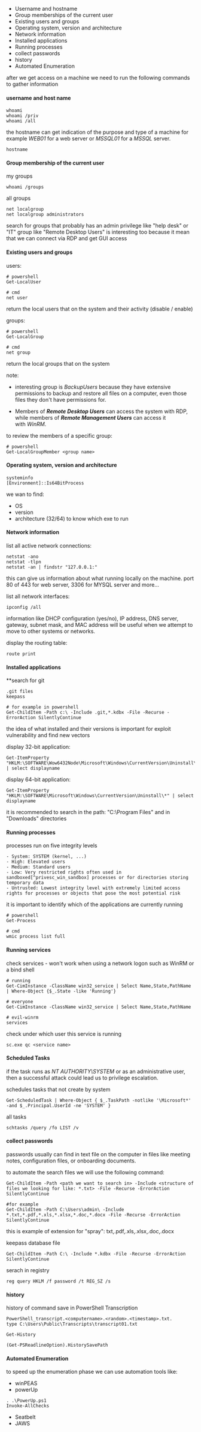 
- Username and hostname 
- Group memberships of the current user 
- Existing users and groups 
- Operating system, version and architecture 
- Network information 
- Installed applications 
- Running processes
- collect passwords
- history
- Automated Enumeration

after we get access on a machine we need to run the following commands to gather information

#### username and host name

```
whoami
whoami /priv
whoami /all
```

the hostname can get indication of the purpose and type of a machine
for example _WEB01_ for a web server or _MSSQL01_ for a _MSSQL_ server.
```
hostname
```

#### Group membership of the current user

my groups
```
whoami /groups
```

all groups 
```
net localgroup
net localgroup administrators
```

search for groups that probably has an admin privilege like "help desk" or "IT"
group like "Remote Desktop Users" is interesting too because it mean that we can connect via RDP and get GUI access

#### Existing users and groups

users:
```
# powershell
Get-LocalUser

# cmd
net user
```

return the local users that on the system and their activity (disable / enable)

groups: 
```
# powershell
Get-LocalGroup

# cmd
net group
```

return the local groups that on the system

note: 
- interesting group is _BackupUsers_ because they have extensive permissions to backup and restore all files on a computer, even those files they don't have permissions for.

- Members of **_Remote Desktop Users_** can access the system with RDP, while members of **_Remote Management Users_** can access it with _WinRM_.

to review the members of a specific group:
```
# powershell
Get-LocalGroupMember <group name>
```

#### Operating system, version and architecture 

```
systeminfo
[Environment]::Is64BitProcess
```

we wan to find:
- OS 
- version
- architecture (32/64) to know which exe to run

#### Network information 

list all active network connections:
```
netstat -ano
netstat -tlpn
netstat -an | findstr "127.0.0.1:"
```

this can give us information about what running locally on the machine. port 80 of 443 for web server, 3306 for MYSQL server and more...

list all network interfaces:
```
ipconfig /all
```

information like DHCP configuration (yes/no), IP address, DNS server, gateway, subnet mask, and MAC address will be useful when we attempt to move to other systems or networks.

display the routing table:
```
route print
```

#### Installed applications 

**search for git 
```
.git files
keepass

# for example in powershell
Get-ChildItem -Path c:\ -Include .git,*.kdbx -File -Recurse -ErrorAction SilentlyContinue
```

the idea of what installed and their versions is important for exploit vulnerability and find new vectors 

display 32-bit application:
```
Get-ItemProperty "HKLM:\SOFTWARE\Wow6432Node\Microsoft\Windows\CurrentVersion\Uninstall\*" | select displayname
```

display 64-bit application:
```
Get-ItemProperty "HKLM:\SOFTWARE\Microsoft\Windows\CurrentVersion\Uninstall\*" | select displayname
```

it is recommended to search in the path: "C:\\Program Files" and in "Downloads" directories

#### Running processes

processes run on five integrity levels

```
- System: SYSTEM (kernel, ...)
- High: Elevated users
- Medium: Standard users
- Low: Very restricted rights often used in sandboxed[^privesc_win_sandbox] processes or for directories storing temporary data
- Untrusted: Lowest integrity level with extremely limited access rights for processes or objects that pose the most potential risk
```

it is important to identify which of the applications are currently running
```
# powershell
Get-Process

# cmd
wmic process list full
```

#### Running services

 check  services - won't work when using a network logon such as WinRM or a bind shell
```
# running
Get-CimInstance -ClassName win32_service | Select Name,State,PathName | Where-Object {$_.State -like 'Running'}

# everyone
Get-CimInstance -ClassName win32_service | Select Name,State,PathName

# evil-winrm
services
```

 check under which user this service is running 
```
sc.exe qc <service name>
```

#### Scheduled Tasks

if the task runs as _NT AUTHORITY\SYSTEM_ or as an administrative user, then a successful attack could lead us to privilege escalation.

schedules tasks that not create by system
```
Get-ScheduledTask | Where-Object { $_.TaskPath -notlike '\Microsoft*' -and $_.Principal.UserId -ne 'SYSTEM' }
```

all tasks
```
schtasks /query /fo LIST /v
```

#### collect passwords

passwords usually can find in text file on the computer in files like meeting notes, configuration files, or onboarding documents.

to automate the search files we will use the following command:
```
Get-ChildItem -Path <path we want to search in> -Include <structure of files we looking for like: *.txt> -File -Recurse -ErrorAction SilentlyContinue

#for example
Get-ChildItem -Path C:\Users\admin\ -Include *.txt,*.pdf,*.xls,*.xlsx,*.doc,*.docx -File -Recurse -ErrorAction SilentlyContinue
```

this is example of extension for "spray": txt,.pdf,.xls,.xlsx,.doc,.docx 

keepass database file
```
Get-ChildItem -Path C:\ -Include *.kdbx -File -Recurse -ErrorAction SilentlyContinue
```

serach in registry
```
reg query HKLM /f password /t REG_SZ /s
```
#### history 

history of command save in PowerShell Transcription
```
PowerShell_transcript.<computername>.<random>.<timestamp>.txt.
type C:\Users\Public\Transcripts\transcript01.txt

Get-History

(Get-PSReadlineOption).HistorySavePath
```

#### Automated Enumeration

to speed up the enumeration phase we can use automation tools  like:
- winPEAS
- powerUp
```
. .\PowerUp.ps1
Invoke-AllChecks
```
- Seatbelt
- JAWS

